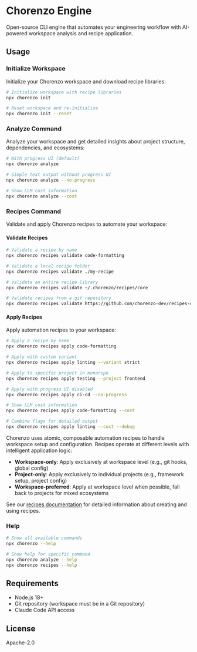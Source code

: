 # Chorenzo Engine

Open-source CLI engine that automates your engineering workflow with AI-powered workspace analysis and recipe application.

## Usage

### Initialize Workspace

Initialize your Chorenzo workspace and download recipe libraries:

```bash
# Initialize workspace with recipe libraries
npx chorenzo init

# Reset workspace and re-initialize
npx chorenzo init --reset
```

### Analyze Command

Analyze your workspace and get detailed insights about project structure, dependencies, and ecosystems:

```bash
# With progress UI (default)
npx chorenzo analyze

# Simple text output without progress UI
npx chorenzo analyze --no-progress

# Show LLM cost information
npx chorenzo analyze --cost
```

### Recipes Command

Validate and apply Chorenzo recipes to automate your workspace:

#### Validate Recipes

```bash
# Validate a recipe by name
npx chorenzo recipes validate code-formatting

# Validate a local recipe folder
npx chorenzo recipes validate ./my-recipe

# Validate an entire recipe library
npx chorenzo recipes validate ~/.chorenzo/recipes/core

# Validate recipes from a git repository
npx chorenzo recipes validate https://github.com/chorenzo-dev/recipes-core.git
```

#### Apply Recipes

Apply automation recipes to your workspace:

```bash
# Apply a recipe by name
npx chorenzo recipes apply code-formatting

# Apply with custom variant
npx chorenzo recipes apply linting --variant strict

# Apply to specific project in monorepo
npx chorenzo recipes apply testing --project frontend

# Apply with progress UI disabled
npx chorenzo recipes apply ci-cd --no-progress

# Show LLM cost information
npx chorenzo recipes apply code-formatting --cost

# Combine flags for detailed output
npx chorenzo recipes apply linting --cost --debug
```

Chorenzo uses atomic, composable automation recipes to handle workspace setup and configuration. Recipes operate at different levels with intelligent application logic:

- **Workspace-only**: Apply exclusively at workspace level (e.g., git hooks, global config)
- **Project-only**: Apply exclusively to individual projects (e.g., framework setup, project config)
- **Workspace-preferred**: Apply at workspace level when possible, fall back to projects for mixed ecosystems

See our [recipes documentation](docs/recipes.md) for detailed information about creating and using recipes.

### Help

```bash
# Show all available commands
npx chorenzo --help

# Show help for specific command
npx chorenzo analyze --help
npx chorenzo recipes --help
```

## Requirements

- Node.js 18+
- Git repository (workspace must be in a Git repository)
- Claude Code API access

## License

Apache-2.0
